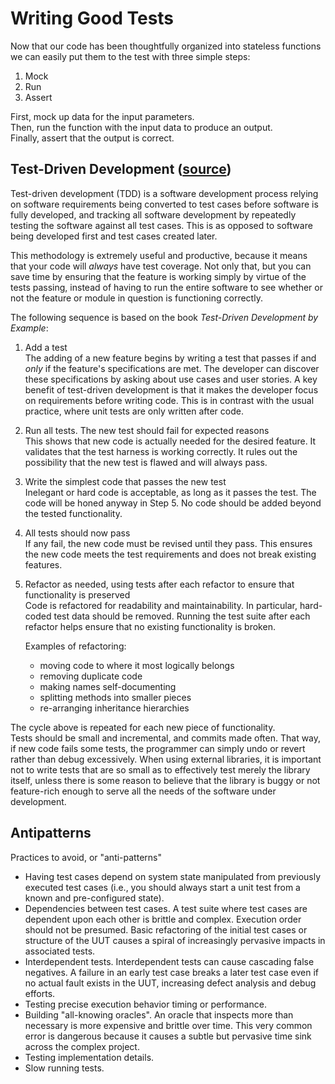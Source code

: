 # Writing Good Tests

Now that our code has been thoughtfully organized into stateless functions we can easily put them to the test with three simple steps:
1. Mock
2. Run
3. Assert

First, mock up data for the input parameters.  
Then, run the function with the input data to produce an output.  
Finally, assert that the output is correct.  

## Test-Driven Development ([source](https://en.wikipedia.org/wiki/Test-driven_development))
Test-driven development (TDD) is a software development process relying on software requirements being converted to test cases before software is fully developed, and tracking all software development by repeatedly testing the software against all test cases. This is as opposed to software being developed first and test cases created later. 

This methodology is extremely useful and productive, because it means that your code will _always_ have test coverage. Not only that, but you can save time by ensuring that the feature is working simply by virtue of the tests passing, instead of having to run the entire software to see whether or not the feature or module in question is functioning correctly.

The following sequence is based on the book _Test-Driven Development by Example_:  
1. Add a test  
    The adding of a new feature begins by writing a test that passes if and _only_ if the feature's specifications are met. The developer can discover these specifications by asking about use cases and user stories. A key benefit of test-driven development is that it makes the developer focus on requirements before writing code. This is in contrast with the usual practice, where unit tests are only written after code.

2. Run all tests. The new test should fail for expected reasons  
    This shows that new code is actually needed for the desired feature. It validates that the test harness is working correctly. It rules out the possibility that the new test is flawed and will always pass.

3. Write the simplest code that passes the new test  
    Inelegant or hard code is acceptable, as long as it passes the test. The code will be honed anyway in Step 5. No code should be added beyond the tested functionality.

4. All tests should now pass  
    If any fail, the new code must be revised until they pass. This ensures the new code meets the test requirements and does not break existing features.

5. Refactor as needed, using tests after each refactor to ensure that functionality is preserved  
    Code is refactored for readability and maintainability. In particular, hard-coded test data should be removed. Running the test suite after each refactor helps ensure that no existing functionality is broken.

    Examples of refactoring:
    - moving code to where it most logically belongs
    - removing duplicate code
    - making names self-documenting
    - splitting methods into smaller pieces
    - re-arranging inheritance hierarchies

The cycle above is repeated for each new piece of functionality.  
Tests should be small and incremental, and commits made often. That way, if new code fails some tests, the programmer can simply undo or revert rather than debug excessively. When using external libraries, it is important not to write tests that are so small as to effectively test merely the library itself, unless there is some reason to believe that the library is buggy or not feature-rich enough to serve all the needs of the software under development.


## Antipatterns
Practices to avoid, or "anti-patterns"
- Having test cases depend on system state manipulated from previously executed test cases (i.e., you should always start a unit test from a known and pre-configured state).
- Dependencies between test cases. A test suite where test cases are dependent upon each other is brittle and complex. Execution order should not be presumed. Basic refactoring of the initial test cases or structure of the UUT causes a spiral of increasingly pervasive impacts in associated tests.
- Interdependent tests. Interdependent tests can cause cascading false negatives. A failure in an early test case breaks a later test case even if no actual fault exists in the UUT, increasing defect analysis and debug efforts.
- Testing precise execution behavior timing or performance.
- Building "all-knowing oracles". An oracle that inspects more than necessary is more expensive and brittle over time. This very common error is dangerous because it causes a subtle but pervasive time sink across the complex project.
- Testing implementation details.
- Slow running tests.
